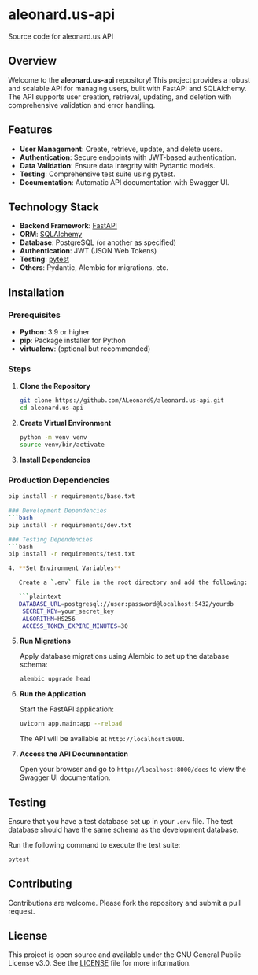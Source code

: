 # aleonard.us-api

Source code for aleonard.us API

## Overview

Welcome to the **aleonard.us-api** repository! This project provides a robust and scalable API for managing users, built with FastAPI and SQLAlchemy. The API supports user creation, retrieval, updating, and deletion with comprehensive validation and error handling.

## Features

- **User Management**: Create, retrieve, update, and delete users.
- **Authentication**: Secure endpoints with JWT-based authentication.
- **Data Validation**: Ensure data integrity with Pydantic models.
- **Testing**: Comprehensive test suite using pytest.
- **Documentation**: Automatic API documentation with Swagger UI.

## Technology Stack

- **Backend Framework**: [FastAPI](https://fastapi.tiangolo.com/)
- **ORM**: [SQLAlchemy](https://www.sqlalchemy.org/)
- **Database**: PostgreSQL (or another as specified)
- **Authentication**: JWT (JSON Web Tokens)
- **Testing**: [pytest](https://docs.pytest.org/en/stable/)
- **Others**: Pydantic, Alembic for migrations, etc.

## Installation

### Prerequisites

- **Python**: 3.9 or higher
- **pip**: Package installer for Python
- **virtualenv**: (optional but recommended)

### Steps

1. **Clone the Repository**

   ```bash
   git clone https://github.com/ALeonard9/aleonard.us-api.git
   cd aleonard.us-api

2. **Create Virtual Environment**

   ```bash
   python -m venv venv
   source venv/bin/activate

3. **Install Dependencies**

### Production Dependencies
```bash
pip install -r requirements/base.txt

### Development Dependencies
```bash
pip install -r requirements/dev.txt

### Testing Dependencies
```bash
pip install -r requirements/test.txt

4. **Set Environment Variables**

   Create a `.env` file in the root directory and add the following:

   ```plaintext
   DATABASE_URL=postgresql://user:password@localhost:5432/yourdb
    SECRET_KEY=your_secret_key
    ALGORITHM=HS256
    ACCESS_TOKEN_EXPIRE_MINUTES=30
   ```

5. **Run Migrations**

    Apply database migrations using Alembic to set up the database schema:

    ```bash
    alembic upgrade head

6. **Run the Application**

    Start the FastAPI application:

    ```bash
    uvicorn app.main:app --reload
    ```
    The API will be available at `http://localhost:8000`.


7. **Access the API Documnentation**

    Open your browser and go to `http://localhost:8000/docs` to view the Swagger UI documentation.

## Testing
Ensure that you have a test database set up in your `.env` file. The test database should have the same schema as the development database.

Run the following command to execute the test suite:

```bash
pytest
```
## Contributing
Contributions are welcome. Please fork the repository and submit a pull request.

## License
This project is open source and available under the GNU General Public License v3.0. See the [LICENSE](LICENSE) file for more information.
